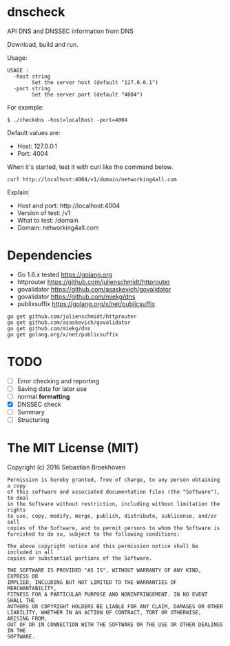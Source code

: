 # dnscheck

API DNS and DNSSEC information from DNS

Download, build and run.

Usage:
```
USAGE :
  -host string
    	Set the server host (default "127.0.0.1")
  -port string
    	Set the server port (default "4004")
```

For example:
```
$ ./checkdns -host=localhost -port=4004
```

Default values are:
* Host: 127.0.0.1
* Port: 4004

When it's started, test it with curl like the command below.

```
curl http://localhost:4004/v1/domain/networking4all.com
```

Explain:
* Host and port: http://localhost:4004
* Version of test: /v1
* What to test: /domain
* Domain: networking4all.com

# Dependencies

 * Go 1.6.x tested https://golang.org
 * httprouter https://github.com/julienschmidt/httprouter
 * govalidator https://github.com/asaskevich/govalidator
 * govalidator https://github.com/miekg/dns
 * publixsuffix https://golang.org/x/net/publicsuffix
```
go get github.com/julienschmidt/httprouter
go get github.com/asaskevich/govalidator
go get github.com/miekg/dns
go get golang.org/x/net/publicsuffix
```
# TODO

- [ ] Error checking and reporting
- [ ] Saving data for later use
- [ ] normal **formatting**
- [x] DNSSEC check
- [ ] Summary
- [ ] Structuring

# The MIT License (MIT)

Copyright (c) 2016 Sebastian Broekhoven
~~~
Permission is hereby granted, free of charge, to any person obtaining a copy
of this software and associated documentation files (the "Software"), to deal
in the Software without restriction, including without limitation the rights
to use, copy, modify, merge, publish, distribute, sublicense, and/or sell
copies of the Software, and to permit persons to whom the Software is
furnished to do so, subject to the following conditions:

The above copyright notice and this permission notice shall be included in all
copies or substantial portions of the Software.

THE SOFTWARE IS PROVIDED "AS IS", WITHOUT WARRANTY OF ANY KIND, EXPRESS OR
IMPLIED, INCLUDING BUT NOT LIMITED TO THE WARRANTIES OF MERCHANTABILITY,
FITNESS FOR A PARTICULAR PURPOSE AND NONINFRINGEMENT. IN NO EVENT SHALL THE
AUTHORS OR COPYRIGHT HOLDERS BE LIABLE FOR ANY CLAIM, DAMAGES OR OTHER
LIABILITY, WHETHER IN AN ACTION OF CONTRACT, TORT OR OTHERWISE, ARISING FROM,
OUT OF OR IN CONNECTION WITH THE SOFTWARE OR THE USE OR OTHER DEALINGS IN THE
SOFTWARE.
~~~